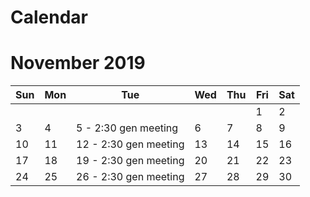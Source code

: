 # Calendar
<!---
Dates for reference: 

 2019
      October               November              December
Su Mo Tu We Th Fr Sa  Su Mo Tu We Th Fr Sa  Su Mo Tu We Th Fr Sa
       1  2  3  4  5                  1  2   1  2  3  4  5  6  7
 6  7  8  9 10 11 12   3  4  5  6  7  8  9   8  9 10 11 12 13 14
13 14 15 16 17 18 19  10 11 12 13 14 15 16  15 16 17 18 19 20 21
20 21 22 23 24 25 26  17 18 19 20 21 22 23  22 23 24 25 26 27 28
27 28 29 30 31        24 25 26 27 28 29 30  29 30 31

2020
      January               February               March
Su Mo Tu We Th Fr Sa  Su Mo Tu We Th Fr Sa  Su Mo Tu We Th Fr Sa
          1  2  3  4                     1   1  2  3  4  5  6  7
 5  6  7  8  9 10 11   2  3  4  5  6  7  8   8  9 10 11 12 13 14
12 13 14 15 16 17 18   9 10 11 12 13 14 15  15 16 17 18 19 20 21
19 20 21 22 23 24 25  16 17 18 19 20 21 22  22 23 24 25 26 27 28
26 27 28 29 30 31     23 24 25 26 27 28 29  29 30 31
--> 

# November 2019 

| Sun        | Mon          | Tue                    | Wed          | Thu          | Fri          | Sat          |
| ---------- | ------------ | ---------------------- | ------------ | ------------ | ------------ | ------------ |
|            |              |                        |              |              | 1            | 2            |
| 3          | 4            | 5  - 2:30 gen meeting  | 6            | 7            | 8            | 9            |
| 10         | 11           | 12 - 2:30 gen meeting  | 13           | 14           | 15           | 16           |
| 17         | 18           | 19 - 2:30 gen meeting  | 20           | 21           | 22           | 23           |
| 24         | 25           | 26 - 2:30 gen meeting  | 27           | 28           | 29           | 30           |


